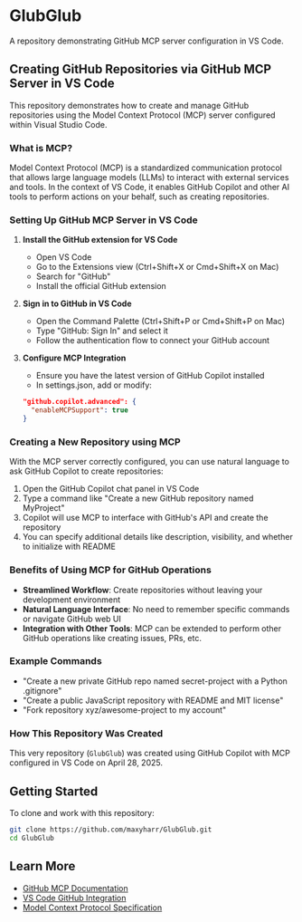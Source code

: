 # GlubGlub

A repository demonstrating GitHub MCP server configuration in VS Code.

## Creating GitHub Repositories via GitHub MCP Server in VS Code

This repository demonstrates how to create and manage GitHub repositories using the Model Context Protocol (MCP) server configured within Visual Studio Code.

### What is MCP?

Model Context Protocol (MCP) is a standardized communication protocol that allows large language models (LLMs) to interact with external services and tools. In the context of VS Code, it enables GitHub Copilot and other AI tools to perform actions on your behalf, such as creating repositories.

### Setting Up GitHub MCP Server in VS Code

1. **Install the GitHub extension for VS Code**
   - Open VS Code
   - Go to the Extensions view (Ctrl+Shift+X or Cmd+Shift+X on Mac)
   - Search for "GitHub"
   - Install the official GitHub extension

2. **Sign in to GitHub in VS Code**
   - Open the Command Palette (Ctrl+Shift+P or Cmd+Shift+P on Mac)
   - Type "GitHub: Sign In" and select it
   - Follow the authentication flow to connect your GitHub account

3. **Configure MCP Integration**
   - Ensure you have the latest version of GitHub Copilot installed
   - In settings.json, add or modify:
   ```json
   "github.copilot.advanced": {
     "enableMCPSupport": true
   }
   ```

### Creating a New Repository using MCP

With the MCP server correctly configured, you can use natural language to ask GitHub Copilot to create repositories:

1. Open the GitHub Copilot chat panel in VS Code
2. Type a command like "Create a new GitHub repository named MyProject"
3. Copilot will use MCP to interface with GitHub's API and create the repository
4. You can specify additional details like description, visibility, and whether to initialize with README

### Benefits of Using MCP for GitHub Operations

- **Streamlined Workflow**: Create repositories without leaving your development environment
- **Natural Language Interface**: No need to remember specific commands or navigate GitHub web UI
- **Integration with Other Tools**: MCP can be extended to perform other GitHub operations like creating issues, PRs, etc.

### Example Commands

- "Create a new private GitHub repo named secret-project with a Python .gitignore"
- "Create a public JavaScript repository with README and MIT license"
- "Fork repository xyz/awesome-project to my account"

### How This Repository Was Created

This very repository (`GlubGlub`) was created using GitHub Copilot with MCP configured in VS Code on April 28, 2025.

## Getting Started

To clone and work with this repository:

```bash
git clone https://github.com/maxyharr/GlubGlub.git
cd GlubGlub
```

## Learn More

- [GitHub MCP Documentation](https://docs.github.com/en/mcp)
- [VS Code GitHub Integration](https://code.visualstudio.com/docs/editor/github)
- [Model Context Protocol Specification](https://github.com/microsoft/model-context-protocol)